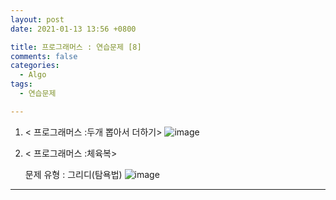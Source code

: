 ```yaml
---
layout: post
date: 2021-01-13 13:56 +0800

title: 프로그래머스 : 연습문제 [8] 
comments: false
categories: 
  - Algo
tags: 
  - 연습문제 

---
```


1.  < 프로그래머스 :두개 뽑아서 더하기> 
![image](https://user-images.githubusercontent.com/49177223/105325295-c6880580-5c0f-11eb-94f4-c2c26a4b7287.png)


2. < 프로그래머스 :체육복> 

    문제 유형 : 그리디(탐욕법)
![image](https://user-images.githubusercontent.com/49177223/105325448-f2a38680-5c0f-11eb-9191-0aefdc6b6bf8.png)


- - -

